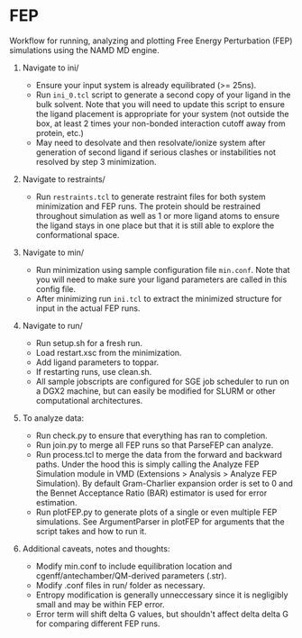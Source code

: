 # FEP
Workflow for running, analyzing and plotting Free Energy Perturbation (FEP) simulations using the NAMD MD engine.

1. Navigate to ini/
	- Ensure your input system is already equilibrated (>= 25ns).
    - Run `ini_0.tcl` script to generate a second copy of your ligand in the bulk solvent. Note that you will need 
        to update this script to ensure the ligand placement is appropriate for your system (not outside the box, at
        least 2 times your non-bonded interaction cutoff away from protein, etc.)
	- May need to desolvate and then resolvate/ionize system after generation of second ligand if serious clashes or 
        instabilities not resolved by step 3 minimization.

2. Navigate to restraints/
    - Run `restraints.tcl` to generate restraint files for both system minimization and FEP runs. The protein should be
        restrained throughout simulation as well as 1 or more ligand atoms to ensure the ligand stays in one place but
        that it is still able to explore the conformational space.

3. Navigate to min/
    - Run minimization using sample configuration file `min.conf`. Note that you will need to make sure your ligand
        parameters are called in this config file.
    - After minimizing run `ini.tcl` to extract the minimized structure for input in the actual FEP runs.

4. Navigate to run/ 
	- Run setup.sh for a fresh run.
	- Load restart.xsc from the minimization.
	- Add ligand parameters to toppar.
	- If restarting runs, use clean.sh.
    - All sample jobscripts are configured for SGE job scheduler to run on a DGX2 machine, but can easily be modified for SLURM
        or other computational architectures.

5. To analyze data:
	- Run check.py to ensure that everything has ran to completion.
	- Run join.py to merge all FEP runs so that ParseFEP can analyze.
    - Run process.tcl to merge the data from the forward and backward paths. Under the hood this is simply calling the Analyze FEP
        Simulation module in VMD (Extensions > Analysis > Analyze FEP Simulation). By default Gram-Charlier expansion order is set
        to 0 and the Bennet Acceptance Ratio (BAR) estimator is used for error estimation.
    - Run plotFEP.py to generate plots of a single or even multiple FEP simulations. See ArgumentParser in plotFEP for arguments
        that the script takes and how to run it.

6. Additional caveats, notes and thoughts:
    - Modify min.conf to include equilibration location and cgenff/antechamber/QM-derived parameters (.str).
    - Modify .conf files in run/ folder as necessary.
    - Entropy modification is generally unneccessary since it is negligibly small and may be within FEP error.
    - Error term will shift delta G values, but shouldn't affect delta delta G for comparing different FEP runs.
